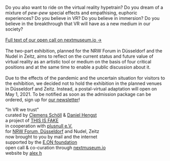 Do you also want to ride on the virtual reality hypetrain? Do you dream of a mixture of *pew-pew* special effects and empathising, euphoric experiences? Do you believe in VR? Do you believe in immersion? Do you believe in the breakthrough that VR will have as a new medium in our society?
<br><br>
[Full text of our open call on nextmuseum.io →](https://www.nextmuseum.io/en/exhibitions/in-vr-we-trust/)
<br><br>
The two-part exhibition, planned for the NRW Forum in Düsseldorf and the Nudel in Zeitz, aims to reflect on the current status and future value of virtual reality as an artistic tool or medium on the basis of four critical positions and at the same time to enable a public discussion about it.
<br><br>
Due to the effects of the pandemic and the uncertain situation for visitors to the exhibition, we decided not to hold the exhibition in the planned venues in Düsseldorf and Zeitz. Instead, a postal-virtual adaptation will open on May 1, 2021. To be notified as soon as the admission package can be ordered, sign up for [our newsletter](#subscribe-fold)!

"In VR we trust"  
curated by [Clemens Schöll](http://neopostmodern.com/) & [Daniel Hengst](http://danielhengst.de/)  
a project of [THIS IS FAKE](http://thisisfake.team/)  
in cooperation with [plusnull e.V.](http://www.plusnull.org/)  
for [NRW Forum, Düsseldorf](https://www.nrw-forum.de/) and Nudel, Zeitz  
now brought to you by mail and the internet  
supported by the [E.ON foundation](http://www.eon-stiftung.com/)  
open call & co-curation through [nextmuseum.io](https://www.nextmuseum.io/)  
website by [alex h](https://alexh.name)